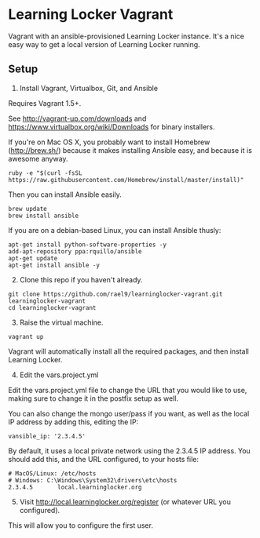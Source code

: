 Learning Locker Vagrant
=======================

Vagrant with an ansible-provisioned Learning Locker instance. It's a nice easy way to get a local version of Learning Locker running.

Setup
-----

1. Install Vagrant, Virtualbox, Git, and Ansible

  Requires Vagrant 1.5+.

  See http://vagrant-up.com/downloads and https://www.virtualbox.org/wiki/Downloads for binary installers.

  If you're on Mac OS X, you probably want to install Homebrew (http://brew.sh/) because it makes installing Ansible easy, and because it is awesome anyway.

  ```
  ruby -e "$(curl -fsSL https://raw.githubusercontent.com/Homebrew/install/master/install)"
  ```

  Then you can install Ansible easily.

  ```
  brew update
  brew install ansible
  ```

  If you are on a debian-based Linux, you can install Ansible thusly:

  ```
  apt-get install python-software-properties -y
  add-apt-repository ppa:rquillo/ansible
  apt-get update
  apt-get install ansible -y
  ```

2. Clone this repo if you haven't already.
  ````
  git clone https://github.com/rael9/learninglocker-vagrant.git learninglocker-vagrant
  cd learninglocker-vagrant
  ````

3. Raise the virtual machine.
  ````
  vagrant up
  ````

  Vagrant will automatically install all the required packages, and then install Learning Locker.

4. Edit the vars.project.yml

  Edit the vars.project.yml file to change the URL that you would like to use, making sure to change it in the postfix setup as well.

  You can also change the mongo user/pass if you want, as well as the local IP address by adding this, editing the IP:

  ```
  vansible_ip: '2.3.4.5'
  ```

  By default, it uses a local private network using the 2.3.4.5 IP address. You should add this, and the URL configured, to your hosts file:

  ````
  # MacOS/Linux: /etc/hosts
  # Windows: C:\Windows\System32\drivers\etc\hosts
  2.3.4.5       local.learninglocker.org
  ````

5. Visit http://local.learninglocker.org/register (or whatever URL you configured).

  This will allow you to configure the first user.
